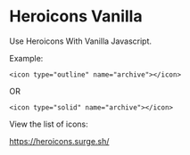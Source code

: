 # Heroicons Vanilla
Use Heroicons With Vanilla Javascript.

Example:
```
<icon type="outline" name="archive"></icon>
```

OR

```
<icon type="solid" name="archive"></icon>
```

View the list of icons:

https://heroicons.surge.sh/

